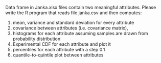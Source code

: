 Data frame in Janka.xlsx files contain two meaningful attributes. Please write the R program that reads file janka.csv and then computes: 
1.  mean, variance and standard deviation for every attribute 
2.  covariance between attributes (i.e. covariance matrix), 
3.  histograms for each attribute assuming samples are drawn from probability distribution 
4.  Experimental CDF for each attribute and plot it 
5.  percentiles for each attribute with a step 0.1  
6.  quantile-to-quintile plot between attributes 
